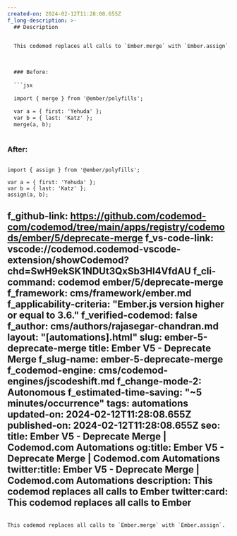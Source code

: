 ```yaml
---
created-on: 2024-02-12T11:28:08.655Z
f_long-description: >-
  ## Description
  

  This codemod replaces all calls to `Ember.merge` with `Ember.assign`.
  

  
  ### Before:
  
  ```jsx
  
  import { merge } from '@ember/polyfills';
  
  var a = { first: 'Yehuda' };
  var b = { last: 'Katz' };
  merge(a, b);
  
  ```
  
  ### After:
  
  ```tsx
  
  import { assign } from '@ember/polyfills';
  
  var a = { first: 'Yehuda' };
  var b = { last: 'Katz' };
  assign(a, b);
  
  ```
f_github-link: https://github.com/codemod-com/codemod/tree/main/apps/registry/codemods/ember/5/deprecate-merge
f_vs-code-link: vscode://codemod.codemod-vscode-extension/showCodemod?chd=SwH9ekSK1NDUt3QxSb3Hl4VfdAU
f_cli-command: codemod ember/5/deprecate-merge
f_framework: cms/framework/ember.md
f_applicability-criteria: "Ember.js version higher or equal to 3.6."
f_verified-codemod: false
f_author: cms/authors/rajasegar-chandran.md
layout: "[automations].html"
slug: ember-5-deprecate-merge
title: Ember V5 - Deprecate Merge
f_slug-name: ember-5-deprecate-merge
f_codemod-engine: cms/codemod-engines/jscodeshift.md
f_change-mode-2: Autonomous
f_estimated-time-saving: "~5 minutes/occurrence"
tags: automations
updated-on: 2024-02-12T11:28:08.655Z
published-on: 2024-02-12T11:28:08.655Z
seo:
  title: Ember V5 - Deprecate Merge | Codemod.com Automations
  og:title: Ember V5 - Deprecate Merge | Codemod.com Automations
  twitter:title: Ember V5 - Deprecate Merge | Codemod.com Automations
  description: This codemod replaces all calls to Ember
  twitter:card: This codemod replaces all calls to Ember
---
```

This codemod replaces all calls to `Ember.merge` with `Ember.assign`.